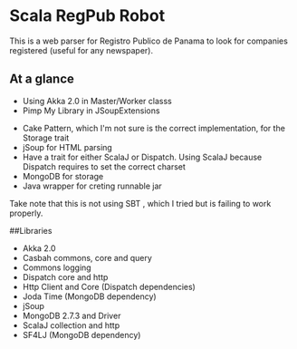 Scala RegPub Robot
======================================

This is a web parser for Registro Publico de Panama to look for companies registered (useful for any newspaper).

At a glance
----------------------


+ Using Akka 2.0 in Master/Worker classs
+ Pimp My Library in JSoupExtensions
* Cake Pattern, which I'm not sure is the correct implementation, for the Storage trait
* jSoup for HTML parsing
* Have a trait for either ScalaJ or Dispatch. Using ScalaJ because Dispatch requires to set the correct charset
* MongoDB for storage
* Java wrapper for creting runnable jar

Take note that this is not using SBT , which I tried but is failing to work properly. 

##Libraries
* Akka 2.0
* Casbah commons, core and query
* Commons logging
* Dispatch core and http
* Http Client and Core (Dispatch dependencies)
* Joda Time (MongoDB dependency)
* jSoup
* MongoDB 2.7.3 and Driver
* ScalaJ collection and http
* SF4LJ (MongoDB dependency)
